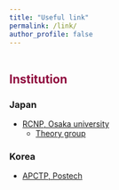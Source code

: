 ```yaml
---
title: "Useful link"
permalink: /link/
author_profile: false
---
```

  
  <p style="margin-bottom:1.2cm;"></p>

<h2 style="color:#900C3F"> Institution </h2>

<h3> Japan </h3>

<ul> 
  <li> 
    <a href="http://www.rcnp.osaka-u.ac.jp/index_en.html">RCNP, Osaka university</a> <br>
    <ul>
      <li> <a href="http://www.rcnp.osaka-u.ac.jp/Divisions/np2/index.html?English%2FRCNP%20Theory%20Group%20%28English%29"> Theory group </a> </li>
    </ul>
  </li>  
</ul>


<h3> Korea </h3>

<ul> 
  <li> 
    <a href="https://www.apctp.org">APCTP, Postech</a> <br>
  </li>  
</ul>
